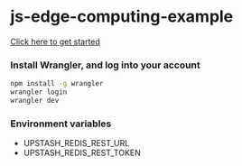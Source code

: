 # js-edge-computing-example

[Click here to get started](https://workers.cloudflare.com/)

### Install Wrangler, and log into your account

```bash
npm install -g wrangler
wrangler login
wrangler dev
```

### Environment variables

- UPSTASH_REDIS_REST_URL
- UPSTASH_REDIS_REST_TOKEN
